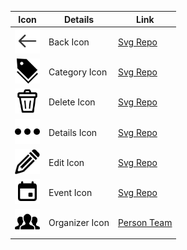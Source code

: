 | Icon                                   | Details        | Link                                                     |
|----------------------------------------|----------------|----------------------------------------------------------|
| <img src="back.svg" width = 40px>      | Back Icon      | [Svg Repo](http://svgrepo.com)                           |  
| <img src="cat_tag.svg" width = 40px>   | Category Icon  | [Svg Repo](http://svgrepo.com)                           |  
| <img src="delete.svg" width = 40px>    | Delete Icon    | [Svg Repo](http://svgrepo.com)                           |  
| <img src="details.svg" width = 40px>   | Details Icon   | [Svg Repo](http://svgrepo.com)                           |  
| <img src="edit.svg" width = 40px>      | Edit Icon      | [Svg Repo](http://svgrepo.com)                           |  
| <img src="event.svg" width = 40px>     | Event Icon     | [Svg Repo](http://svgrepo.com)                           |  
| <img src="organizer.svg" width = 40px> | Organizer Icon | [Person Team](http://svgrepo.com/svg/484077/person-team) |  